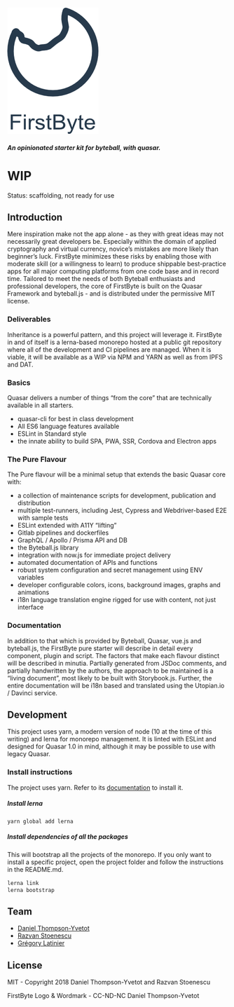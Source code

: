 ![logo](/documentation/art/firstByte.png)


##### An opinionated starter kit for byteball, with quasar.

# WIP 
Status: scaffolding, not ready for use

## Introduction

Mere inspiration make not the app alone - as they with great ideas may not necessarily great developers be. Especially within the domain of applied cryptography and virtual currency, novice’s mistakes are more likely than beginner’s luck. FirstByte minimizes these risks by enabling those with moderate skill (or a willingness to learn) to produce shippable best-practice apps for all major computing platforms from one code base and in record time. Tailored to meet the needs of both Byteball enthusiasts and professional developers, the core of FirstByte is built on the Quasar Framework and byteball.js - and is distributed under the permissive MIT license.

### Deliverables
Inheritance is a powerful pattern, and this project will leverage it. FirstByte in and of itself is a lerna-based monorepo hosted at a public git repository where all of the development and CI pipelines are managed. When it is viable, it will be available as a WIP via NPM and YARN as well as from IPFS and DAT. 

### Basics
Quasar delivers a number of things “from the core” that are technically available in all starters.
- quasar-cli for best in class development
- All ES6 language features available
- ESLint in Standard style
- the innate ability to build SPA, PWA, SSR, Cordova and Electron apps

### The Pure Flavour
The Pure flavour will be a minimal setup that extends the basic Quasar core with:
- a collection of maintenance scripts for development, publication and distribution
- multiple test-runners, including Jest, Cypress and Webdriver-based E2E with sample tests
- ESLint extended with A11Y “lifting”
- Gitlab pipelines and dockerfiles
- GraphQL / Apollo / Prisma API and DB
- the Byteball.js library
- integration with now.js for immediate project delivery
- automated documentation of APIs and functions
- robust system configuration and secret management using ENV variables
- developer configurable colors, icons, background images, graphs and animations
- i18n language translation engine rigged for use with content, not just interface

### Documentation
In addition to that which is provided by Byteball, Quasar, vue.js and byteball.js, the FirstByte pure starter will describe in detail every component, plugin and script. The factors that make each flavour distinct will be described in minutia. Partially generated from JSDoc comments, and partially handwritten by the authors, the approach to be maintained is a “living document”, most likely to be built with Storybook.js. Further, the entire documentation will be i18n based and translated using the Utopian.io / Davinci service.

## Development
This project uses yarn, a modern version of node (10 at the time of this writing) and lerna for monorepo management. It is linted with ESLint and designed for Quasar 1.0 in mind, although it may be possible to use with legacy Quasar. 


### Install instructions
The project uses yarn. Refer to its [documentation](https://yarnpkg.com/en/docs/install) to install it.

##### Install lerna
```shell
yarn global add lerna
```

##### Install dependencies of all the packages
This will bootstrap all the projects of the monorepo. If you only want to install a specific project, open the project folder and follow the instructions in the README.md.

```shell
lerna link
lerna bootstrap
```

## Team
- [Daniel Thompson-Yvetot](https://github.com/nothingismagick)
- [Razvan Stoenescu](https://github.com/rstoenescu)
- [Grégory Latinier](https://github.com/gregory-latinier)

## License
MIT - Copyright 2018 Daniel Thompson-Yvetot and Razvan Stoenescu

FirstByte Logo & Wordmark - CC-ND-NC Daniel Thompson-Yvetot
